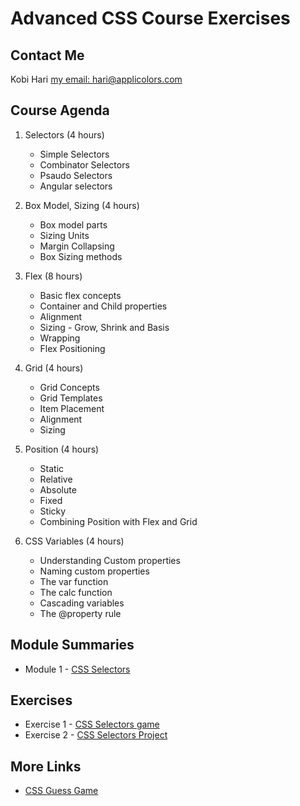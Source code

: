 # Advanced CSS Course Exercises

## Contact Me
Kobi Hari
[my email: hari@applicolors.com](mailto://hari@applicolors.com)

## Course Agenda
1. Selectors (4 hours)
   * Simple Selectors
   * Combinator Selectors
   * Psaudo Selectors
   * Angular selectors

2. Box Model, Sizing (4 hours)
   * Box model parts
   * Sizing Units
   * Margin Collapsing
   * Box Sizing methods

3. Flex (8 hours)
   * Basic flex concepts
   * Container and Child properties
   * Alignment
   * Sizing - Grow, Shrink and Basis
   * Wrapping
   * Flex Positioning

4. Grid (4 hours)
   * Grid Concepts
   * Grid Templates
   * Item Placement
   * Alignment
   * Sizing

5. Position (4 hours)
   * Static
   * Relative
   * Absolute
   * Fixed
   * Sticky
   * Combining Position with Flex and Grid

6. CSS Variables (4 hours)
   * Understanding Custom properties
   * Naming custom properties
   * The var function
   * The calc function
   * Cascading variables
   * The @property rule

## Module Summaries
* Module 1 - [CSS Selectors](Modules/Module%2001%20-%20Selectors/README.md)

## Exercises
* Exercise 1 - [CSS Selectors game](Exercises/01.%20Selectors%20game/README.md)
* Exercise 2 - [CSS Selectors Project](Exercises/02.%20Selectors/README.md)

## More Links
* [CSS Guess Game](https://www.guess-css.app/)